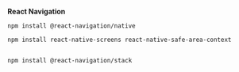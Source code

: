 **React Navigation**
```
npm install @react-navigation/native

```

```
npm install react-native-screens react-native-safe-area-context


```
```
npm install @react-navigation/stack

```
